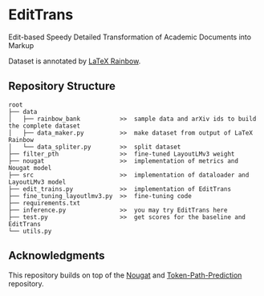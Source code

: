 # EditTrans
Edit-based Speedy Detailed Transformation of Academic Documents into Markup

Dataset is annotated by [LaTeX Rainbow](https://github.com/InsightsNet/texannotate).

## Repository Structure
```
root
├── data
│   ├── rainbow_bank           >>  sample data and arXiv ids to build the complete dataset
│   ├── data_maker.py          >>  make dataset from output of LaTeX Rainbow
│   └── data_spliter.py        >>  split dataset
├── filter_pth                 >>  fine-tuned LayoutLMv3 weight
├── nougat                     >>  implementation of metrics and Nougat model
├── src                        >>  implementation of dataloader and LayoutLMv3 model
├── edit_trains.py             >>  implementation of EditTrans
├── fine_tuning_layoutlmv3.py  >>  fine-tuning code
├── requirements.txt
├── inference.py               >>  you may try EditTrans here
├── test.py                    >>  get scores for the baseline and EditTrans
└── utils.py
```

## Acknowledgments
This repository builds on top of the [Nougat](https://github.com/facebookresearch/nougat) and [Token-Path-Prediction](https://github.com/WinterShiver/Token-Path-Prediction) repository.